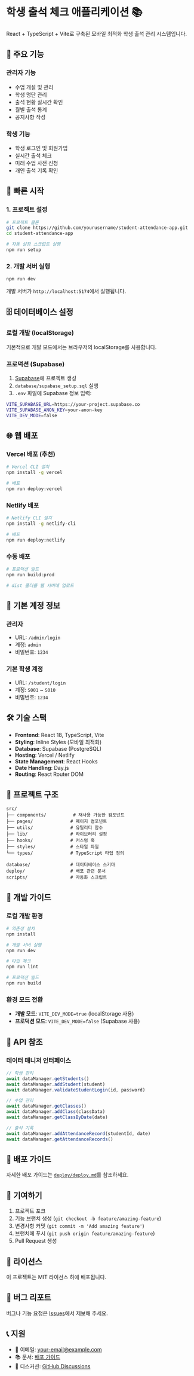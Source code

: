 # 학생 출석 체크 애플리케이션 📚

React + TypeScript + Vite로 구축된 모바일 최적화 학생 출석 관리 시스템입니다.

## 🌟 주요 기능

### 관리자 기능
- 수업 개설 및 관리
- 학생 명단 관리
- 출석 현황 실시간 확인
- 월별 출석 통계
- 공지사항 작성

### 학생 기능
- 학생 로그인 및 회원가입
- 실시간 출석 체크
- 미래 수업 사전 신청
- 개인 출석 기록 확인

## 🚀 빠른 시작

### 1. 프로젝트 설정
```bash
# 프로젝트 클론
git clone https://github.com/yourusername/student-attendance-app.git
cd student-attendance-app

# 자동 설정 스크립트 실행
npm run setup
```

### 2. 개발 서버 실행
```bash
npm run dev
```

개발 서버가 `http://localhost:5174`에서 실행됩니다.

## 🗄️ 데이터베이스 설정

### 로컬 개발 (localStorage)
기본적으로 개발 모드에서는 브라우저의 localStorage를 사용합니다.

### 프로덕션 (Supabase)
1. [Supabase](https://supabase.com)에 프로젝트 생성
2. `database/supabase_setup.sql` 실행
3. `.env` 파일에 Supabase 정보 입력:
```bash
VITE_SUPABASE_URL=https://your-project.supabase.co
VITE_SUPABASE_ANON_KEY=your-anon-key
VITE_DEV_MODE=false
```

## 🌐 웹 배포

### Vercel 배포 (추천)
```bash
# Vercel CLI 설치
npm install -g vercel

# 배포
npm run deploy:vercel
```

### Netlify 배포
```bash
# Netlify CLI 설치
npm install -g netlify-cli

# 배포
npm run deploy:netlify
```

### 수동 배포
```bash
# 프로덕션 빌드
npm run build:prod

# dist 폴더를 웹 서버에 업로드
```

## 📱 기본 계정 정보

### 관리자
- URL: `/admin/login`
- 계정: `admin`
- 비밀번호: `1234`

### 기본 학생 계정
- URL: `/student/login`
- 계정: `S001` ~ `S010`
- 비밀번호: `1234`

## 🛠️ 기술 스택

- **Frontend**: React 18, TypeScript, Vite
- **Styling**: Inline Styles (모바일 최적화)
- **Database**: Supabase (PostgreSQL)
- **Hosting**: Vercel / Netlify
- **State Management**: React Hooks
- **Date Handling**: Day.js
- **Routing**: React Router DOM

## 📁 프로젝트 구조

```
src/
├── components/          # 재사용 가능한 컴포넌트
├── pages/              # 페이지 컴포넌트
├── utils/              # 유틸리티 함수
├── lib/                # 라이브러리 설정
├── hooks/              # 커스텀 훅
├── styles/             # 스타일 파일
└── types/              # TypeScript 타입 정의

database/               # 데이터베이스 스키마
deploy/                 # 배포 관련 문서
scripts/                # 자동화 스크립트
```

## 🔧 개발 가이드

### 로컬 개발 환경
```bash
# 의존성 설치
npm install

# 개발 서버 실행
npm run dev

# 타입 체크
npm run lint

# 프로덕션 빌드
npm run build
```

### 환경 모드 전환
- **개발 모드**: `VITE_DEV_MODE=true` (localStorage 사용)
- **프로덕션 모드**: `VITE_DEV_MODE=false` (Supabase 사용)

## 📝 API 참조

### 데이터 매니저 인터페이스
```typescript
// 학생 관리
await dataManager.getStudents()
await dataManager.addStudent(student)
await dataManager.validateStudentLogin(id, password)

// 수업 관리
await dataManager.getClasses()
await dataManager.addClass(classData)
await dataManager.getClassByDate(date)

// 출석 기록
await dataManager.addAttendanceRecord(studentId, date)
await dataManager.getAttendanceRecords()
```

## 🚀 배포 가이드

자세한 배포 가이드는 [`deploy/deploy.md`](deploy/deploy.md)를 참조하세요.

## 🤝 기여하기

1. 프로젝트 포크
2. 기능 브랜치 생성 (`git checkout -b feature/amazing-feature`)
3. 변경사항 커밋 (`git commit -m 'Add amazing feature'`)
4. 브랜치에 푸시 (`git push origin feature/amazing-feature`)
5. Pull Request 생성

## 📄 라이선스

이 프로젝트는 MIT 라이선스 하에 배포됩니다.

## 🐛 버그 리포트

버그나 기능 요청은 [Issues](https://github.com/yourusername/student-attendance-app/issues)에서 제보해 주세요.

## 📞 지원

- 📧 이메일: your-email@example.com
- 📚 문서: [배포 가이드](deploy/deploy.md)
- 💬 디스커션: [GitHub Discussions](https://github.com/yourusername/student-attendance-app/discussions)
